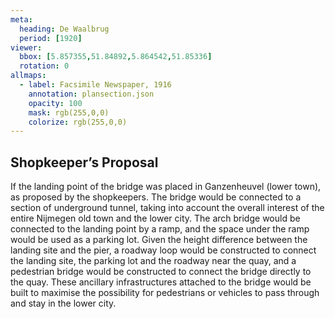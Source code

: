 ```yaml
---
meta:
  heading: De Waalbrug
  period: [1920]
viewer:
  bbox: [5.857355,51.84892,5.864542,51.85336]
  rotation: 0
allmaps:
  - label: Facsimile Newspaper, 1916
    annotation: plansection.json
    opacity: 100
    mask: rgb(255,0,0)
    colorize: rgb(255,0,0)
---
```


## Shopkeeper’s Proposal

If the landing point of the bridge was placed in Ganzenheuvel (lower town), as proposed by the shopkeepers. The bridge would be connected to a section of underground tunnel, taking into account the overall interest of the entire Nijmegen old town and the lower city. The arch bridge would be connected to the landing point by a ramp, and the space under the ramp would be used as a parking lot. Given the height difference between the landing site and the pier, a roadway loop would be constructed to connect the landing site, the parking lot and the roadway near the quay, and a pedestrian bridge would be constructed to connect the bridge directly to the quay. These ancillary infrastructures attached to the bridge would be built to maximise the possibility for pedestrians or vehicles to pass through and stay in the lower city.
